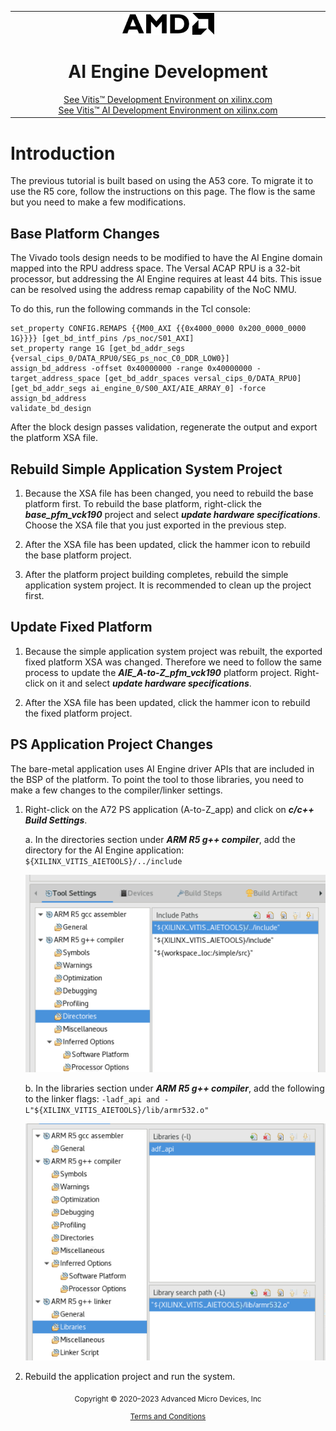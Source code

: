 ﻿<table class="sphinxhide" width="100%">
 <tr width="100%">
    <td align="center"><img src="https://raw.githubusercontent.com/Xilinx/Image-Collateral/main/xilinx-logo.png" width="30%"/><h1>AI Engine Development</h1>
    <a href="https://www.xilinx.com/products/design-tools/vitis.html">See Vitis™ Development Environment on xilinx.com</br></a>
    <a href="https://www.xilinx.com/products/design-tools/vitis/vitis-ai.html">See Vitis™ AI Development Environment on xilinx.com</a>
    </td>
 </tr>
</table>

# Introduction

The previous tutorial is built based on using the A53 core. To migrate it to use the R5 core, follow the instructions on this page.
The flow is the same but you need to make a few modifications.

## Base Platform Changes

The Vivado tools design needs to be modified to have the AI Engine domain mapped into the RPU address space. The Versal ACAP RPU is a 32-bit processor, but addressing the AI Engine requires at least 44 bits.  This issue can be resolved using the address remap capability of the NoC NMU.

To do this, run the following commands in the Tcl console:

```
set_property CONFIG.REMAPS {{M00_AXI {{0x4000_0000 0x200_0000_0000 1G}}}} [get_bd_intf_pins /ps_noc/S01_AXI]
set_property range 1G [get_bd_addr_segs {versal_cips_0/DATA_RPU0/SEG_ps_noc_C0_DDR_LOW0}]
assign_bd_address -offset 0x40000000 -range 0x40000000 -target_address_space [get_bd_addr_spaces versal_cips_0/DATA_RPU0] [get_bd_addr_segs ai_engine_0/S00_AXI/AIE_ARRAY_0] -force
assign_bd_address
validate_bd_design
```

After the block design passes validation, regenerate the output and export the platform XSA file.

## Rebuild Simple Application System Project

1. Because the XSA file has been changed, you need to rebuild the base platform first. To rebuild the base platform, right-click the ***base_pfm_vck190*** project and select ***update hardware specifications***. Choose the XSA file that you just exported in the previous step.

2. After the XSA file has been updated, click the hammer icon to rebuild the base platform project.

3. After the platform project building completes, rebuild the simple application system project. It is recommended to clean up the project first.


## Update Fixed Platform

1. Because the simple application system project was rebuilt, the exported fixed platform XSA was changed. Therefore we need to follow the same process to update the ***AIE_A-to-Z_pfm_vck190*** platform project. Right-click on it and select ***update hardware specifications***.

2. After the XSA file has been updated, click the hammer icon to rebuild the fixed platform project.


## PS Application Project Changes

The bare-metal application uses AI Engine driver APIs that are included in the BSP of the platform. To point the tool to those libraries, you need to make a few changes to the compiler/linker settings.

1. Right-click on the A72 PS application (A-to-Z_app) and click on ***c/c++ Build Settings***.

      a. In the directories section under ***ARM R5 g++ compiler***, add the directory for the AI Engine application: `${XILINX_VITIS_AIETOOLS}/../include`

      ![missing image](images/r5_app_cfg1.png)

      b. In the libraries section under ***ARM R5 g++ compiler***, add the following to the linker flags:
      `-ladf_api and -L"${XILINX_VITIS_AIETOOLS}/lib/armr532.o"`

      ![missing image](images/r5_app_cfg2.png)

2. Rebuild the application project and run the system.


<p class="sphinxhide" align="center"><sub>Copyright © 2020–2023 Advanced Micro Devices, Inc</sub></p>

<p class="sphinxhide" align="center"><sup><a href="https://www.amd.com/en/corporate/copyright">Terms and Conditions</a></sup></p>

